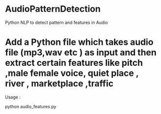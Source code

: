 # AudioPatternDetection
Python NLP to detect pattern and features  in Audio 
# Add a Python file which takes audio file (mp3,wav etc ) as input and then extract certain features like pitch ,male female voice, quiet place , river , marketplace ,traffic 

Usage :

python audio_features.py <mediafile>
  
  
  
